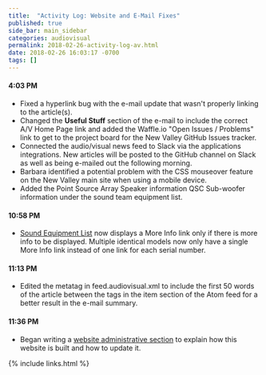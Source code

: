 ```yaml
---
title:  "Activity Log: Website and E-Mail Fixes"
published: true
side_bar: main_sidebar
categories: audiovisual
permalink: 2018-02-26-activity-log-av.html
date: 2018-02-26 16:03:17 -0700
tags: []
---
```


#### 4:03 PM

- Fixed a hyperlink bug with the e-mail update that wasn't properly linking to the article(s).
- Changed the **Useful Stuff** section of the e-mail to include the correct A/V Home Page link and added the Waffle.io "Open Issues / Problems" link to get to the project board for the New Valley GitHub Issues tracker.
- Connected the audio/visual news feed to Slack via the applications integrations.  New articles will be posted to the GitHub channel on Slack as well as being e-mailed out the following morning.
- Barbara identified a potential problem with the CSS mouseover feature on the New Valley main site when using a mobile device.
- Added the Point Source Array Speaker information QSC Sub-woofer information under the sound team equipment list.

#### 10:58 PM

- [Sound Equipment List](https://newvalleychurch.github.io/equipment_list_sound.html) now displays a More Info link only if there is more info to be displayed.  Multiple identical models now only have a single More Info link instead of one link for each serial number.

#### 11:13 PM

- Edited the metatag <description> in feed.audiovisual.xml to include the first 50 words of the article between the <description> tags in the item section of the Atom feed for a better result in the e-mail summary.

#### 11:36 PM

- Began writing a [website administrative section](https://newvalleychurch.github.io/website_admin) to explain how this website is built and how to update it.

{% include links.html %}
